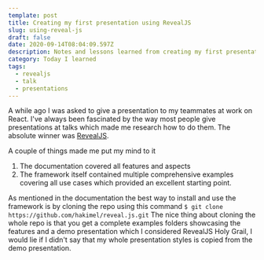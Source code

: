 ```yaml
---
template: post
title: Creating my first presentation using RevealJS
slug: using-reveal-js
draft: false
date: 2020-09-14T08:04:09.597Z
description: Notes and lessons learned from creating my first presentation with RevealJS
category: Today I learned
tags:
  - revealjs
  - talk
  - presentations
---
```

A while ago I was asked to give a presentation to my teammates at work on React. I've always been fascinated by the way most people give presentations at talks which made me research how to do them. The absolute winner was [RevealJS](https://revealjs.com/). 

A couple of things made me put my mind to it

1. The documentation covered all features and aspects 
2. The framework itself contained multiple comprehensive examples covering all use cases which provided an excellent starting point.

As mentioned in the documentation the best way to install and use the framework is by cloning the repo using this command 
`$ git clone https://github.com/hakimel/reveal.js.git`
The nice thing about cloning the whole repo is that you get a complete examples folders showcasing the features and a demo presentation which I considered RevealJS Holy Grail, I would lie if I didn't say that my whole presentation styles is copied from the demo presentation. 
